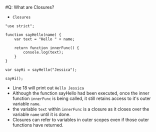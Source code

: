 #Q: What are Closures?

* `Closures` 


```
"use strict";
    
function sayHello(name) {
    var text = "Hello " + name;
    
    return function innerFunc() {
        console.log(text);
    }   
}

var sayHi = sayHello("Jessica");

sayHi();
```
* Line 18 will print out `Hello Jessica`
* Although the function sayHello had been executed, once the inner function `innerFunc` is being called, it still 
retains access to it's outer variable `name`. 
* the variable `text` within `innerFunc` is a closure as it closes over the variable `name` until it is done.
* Closures can refer to variables in outer scopes even if those outer functions have returned.

